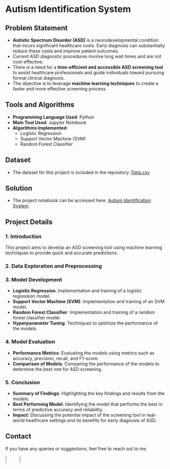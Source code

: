 <br> 

# Autism Identification System

## Problem Statement
- **Autistic Spectrum Disorder (ASD)** is a neurodevelopmental condition that incurs significant healthcare costs. Early diagnosis can substantially reduce these costs and improve patient outcomes.
- Current ASD diagnostic procedures involve long wait times and are not cost-effective.
- There is a need for a **time-efficient and accessible ASD screening tool** to assist healthcare professionals and guide individuals toward pursuing formal clinical diagnosis.
- The objective is to leverage **machine learning techniques** to create a faster and more effective screening process.

## Tools and Algorithms
- **Programming Language Used**: Python
- **Main Tool Used**: Jupyter Notebook
- **Algorithms Implemented**:
  - Logistic Regression
  - Support Vector Machine (SVM)
  - Random Forest Classifier

## Dataset
- The dataset for this project is included in the repository: [Data.csv](Data.csv)

## Solution
- The project notebook can be accessed here: [Autism Identification System](autism_identification_notebook.ipynb)

## Project Details

### 1. Introduction
This project aims to develop an ASD screening tool using machine learning techniques to provide quick and accurate predictions.

### 2. Data Exploration and Preprocessing

### 3. Model Development
- **Logistic Regression**: Implementation and training of a logistic regression model.
- **Support Vector Machine (SVM)**: Implementation and training of an SVM model.
- **Random Forest Classifier**: Implementation and training of a random forest classifier model.
- **Hyperparameter Tuning**: Techniques to optimize the performance of the models.

### 4. Model Evaluation
- **Performance Metrics**: Evaluating the models using metrics such as accuracy, precision, recall, and F1-score.
- **Comparison of Models**: Comparing the performance of the models to determine the best one for ASD screening.

### 5. Conclusion
- **Summary of Findings**: Highlighting the key findings and results from the models.
- **Best Performing Model**: Identifying the model that performs the best in terms of predictive accuracy and reliability.
- **Impact**: Discussing the potential impact of the screening tool in real-world healthcare settings and its benefits for early diagnosis of ASD.

## Contact
If you have any queries or suggestions, feel free to reach out to me.

[<img height=8% width=8%  src="https://img.shields.io/badge/linkedin-blue.svg?&style=for-the-badge&logo=linkedin&logoColor=white" />][LinkedIn]
[<img height=8% width=8%  src="https://img.shields.io/badge/github-black.svg?&style=for-the-badge&logo=github&logoColor=white" />][Github]
<br />

[linkedin]: https://www.linkedin.com/in/sasidharan-vairavasamy-576474219/
[github]: https://github.com/Thewhitewolfsasi/
